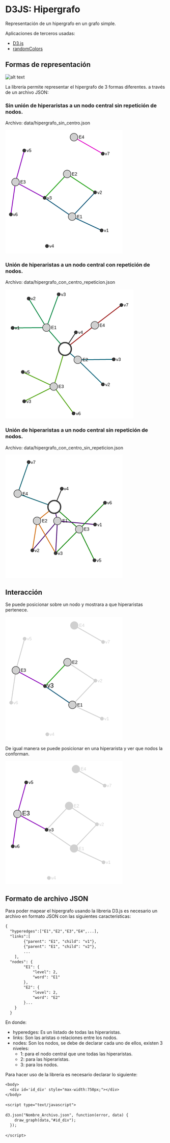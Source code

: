 # D3JS: Hipergrafo

Representación de un hipergrafo en un grafo simple.

Aplicaciones de terceros usadas:
* [D3.js](https://d3js.org/)
* [randomColors](https://github.com/davidmerfield/randomColor)

## Formas de representación

![alt text](https://upload.wikimedia.org/wikipedia/commons/5/57/Hypergraph-wikipedia.svg)

La librería permite representar el hipergrafo de 3 formas diferentes. a través de un archivo JSON:

### Sin unión de hiperaristas a un nodo central sin repetición de nodos.
Archivo: data/hipergrafo_sin_centro.json

![alt text](https://github.com/guillermosipe/hipergrafo_d3js/blob/master/screenshots/h1.png)

### Unión de hiperaristas a un nodo central con repetición de nodos.
Archivo: data/hipergrafo_con_centro_repeticion.json

![alt text](https://github.com/guillermosipe/hipergrafo_d3js/blob/master/screenshots/h3.png)

### Unión de hiperaristas a un nodo central sin repetición de nodos.
Archivo: data/hipergrafo_con_centro_sin_repeticion.json

![alt text](https://github.com/guillermosipe/hipergrafo_d3js/blob/master/screenshots/h2.png)

## Interacción

Se puede posicionar sobre un nodo y mostrara a que hiperaristas pertenece.

![alt text](https://github.com/guillermosipe/hipergrafo_d3js/blob/master/screenshots/h1_2.png)

De igual manera se puede posicionar en una hiperarista y ver que nodos la conforman.

![alt text](https://github.com/guillermosipe/hipergrafo_d3js/blob/master/screenshots/h1_1.png)

## Formato de archivo JSON
Para poder mapear el hipergrafo usando la libreria D3.js es necesario un archivo en formato JSON con las siguientes características:
```
{
  "hyperedges":["E1","E2","E3","E4",...],
  "links":[
		{"parent": "E1", "child": "v1"},
		{"parent": "E1", "child": "v2"},
		...
	],
  "nodes": {
  		"E1": {
  			"level": 2,
  			"word": "E1"
  		},
  		"E2": {
  			"level": 2,
  			"word": "E2"
  		}...
  	}
  }
```

En donde:
  * hyperedges: Es un listado de todas las hiperaristas.
  * links: Son las aristas o relaciones entre los nodos.
  * nodes: Son los nodos, se debe de declarar cada uno de ellos, existen 3 niveles:
  	* 1: para el nodo central que une todas las hiperaristas.
  	* 2: para las hiperaristas.
  	* 3: para los nodos.
  
Para hacer uso de la libreria es necesario declarar lo siguiente:
```
<body>
  <div id='id_div' style="max-width:750px;"></div>
</body>

<script type="text/javascript">

d3.json("Nombre_Archivo.json", function(error, data) {
    draw_graph(data,"#id_div");
  });

</script>
```
